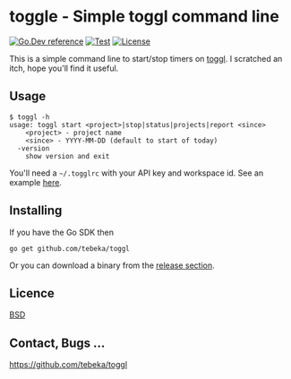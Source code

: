 # toggle - Simple toggl command line

[![Go.Dev reference](https://img.shields.io/badge/go.dev-reference-007d9c?logo=go&logoColor=white&style=flat-square)](https://pkg.go.dev/github.com/tebeka/toggle) [![Test](https://github.com/tebeka/toggl/workflows/Test/badge.svg)](https://github.com/tebeka/toggl/actions) [![License](https://img.shields.io/badge/License-BSD%203--Clause-blue.svg)](https://opensource.org/licenses/BSD-3-Clause)

This is a simple command line to start/stop timers on
[toggl](https://toggl.com/). I scratched an itch, hope you'll find it useful.

## Usage

    $ toggl -h
    usage: toggl start <project>|stop|status|projects|report <since>
	    <project> - project name
	    <since> - YYYY-MM-DD (default to start of today)
      -version
	    show version and exit


You'll need a `~/.togglrc` with your API key and workspace id. See an example
[here](togglrc-example).

## Installing

If you have the Go SDK then

    go get github.com/tebeka/toggl

Or you can download a binary from the [release
section](https://github.com/tebeka/toggl/releases).

## Licence
[BSD](LICENCE)

## Contact, Bugs ...

https://github.com/tebeka/toggl
